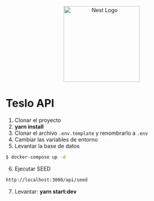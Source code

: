 <p align="center">
  <a href="http://nestjs.com/" target="blank"><img src="https://nestjs.com/img/logo-small.svg" width="200" alt="Nest Logo" /></a>
</p>

# Teslo API

1. Clonar el proyecto
2. **yarn install**
3. Clonar el archivo `.env.template` y renombrarlo a `.env`
4. Cambiar las variables de entorno
5. Levantar la base de datos

```bash
$ docker-compose up -d
```

6. Ejecutar SEED

```bash
http://localhost:3000/api/seed
```

7. Levantar: **yarn start:dev**
